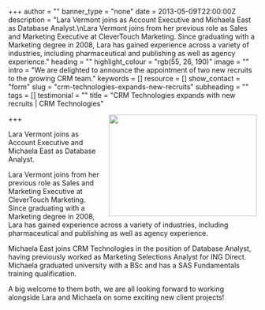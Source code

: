 +++
author = ""
banner_type = "none"
date = 2013-05-09T22:00:00Z
description = "Lara Vermont joins as Account Executive and Michaela East as Database Analyst.\nLara Vermont joins from her previous role as Sales and Marketing Executive at CleverTouch Marketing.  Since graduating with a Marketing degree in 2008, Lara has gained experience across a variety of industries, including pharmaceutical and publishing as well as agency experience."
heading = ""
highlight_colour = "rgb(55, 26, 190)"
image = ""
intro = "We are delighted to announce the appointment of two new recruits to the growing CRM team."
keywords = []
resource = []
show_contact = "form"
slug = "crm-technologies-expands-new-recruits"
subheading = ""
tags = []
testimonial = ""
title = "CRM Technologies expands with new recruits | CRM Technologies"

+++
<img style="float: right; margin-top: 0; margin-left: 10px;" src="/sites/default/files/Lara-and-Michaela-crop-300x206.jpg" alt="" width="300" height="206">

Lara Vermont joins as Account Executive and Michaela East as Database Analyst.

Lara Vermont joins from her previous role as Sales and Marketing Executive at CleverTouch Marketing. Since graduating with a Marketing degree in 2008, Lara has gained experience across a variety of industries, including pharmaceutical and publishing as well as agency experience.

Michaela East joins CRM Technologies in the position of Database Analyst, having previously worked as Marketing Selections Analyst for ING Direct. Michaela graduated university with a BSc and has a SAS Fundamentals training qualification.

A big welcome to them both, we are all looking forward to working alongside Lara and Michaela on some exciting new client projects!